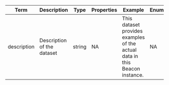 |Term | Description | Type | Properties | Example | Enum|
| ---| ---| ---| ---| ---| --- |
| description | Description of the dataset | string | NA | This dataset provides examples of the actual data in this Beacon instance. | NA|
